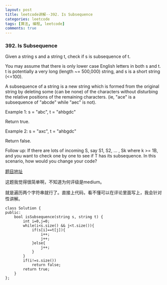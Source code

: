 ```yaml
---
layout: post
title: leetcode讲解--392. Is Subsequence
categories: leetcode
tags: [算法, 编程, leetcode]
comments: true
---
```


### 392. Is Subsequence

Given a string s and a string t, check if s is subsequence of t.

You may assume that there is only lower case English letters in both s and t. t is potentially a very long (length ~= 500,000) string, and s is a short string (<=100).

A subsequence of a string is a new string which is formed from the original string by deleting some (can be none) of the characters without disturbing the relative positions of the remaining characters. (ie, "ace" is a subsequence of "abcde" while "aec" is not).

Example 1:
s = "abc", t = "ahbgdc"

Return true.

Example 2:
s = "axc", t = "ahbgdc"

Return false.

Follow up:
If there are lots of incoming S, say S1, S2, ... , Sk where k >= 1B, and you want to check one by one to see if T has its subsequence. In this scenario, how would you change your code?

[题目地址](https://leetcode.com/problems/is-subsequence/)

这题我觉得很简单啊，不知道为何评级是medium。

就是遍历两个字符串就行了。直接上代码，看不懂可以在评论里面写上，我会针对性讲解。

```
class Solution {
public:
    bool isSubsequence(string s, string t) {
        int i=0,j=0;
        while(i<s.size() && j<t.size()){
            if(s[i]==t[j]){
                i++;
                j++;
            }else{
                j++;
            }
        }
        if(i!=s.size())
            return false;
        return true;
    }
};
```
